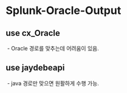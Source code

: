 # Splunk-Oracle-Output

## use cx_Oracle
  - Oracle 경로를 맞추는데 어려움이 있음.

## use jaydebeapi
  - java 경로만 맞으면 원활하게 수행 가능.
